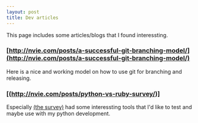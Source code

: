 ```yaml
---
layout: post
title: Dev articles
---
```


This page includes some articles/blogs that I found interessting.

### [http://nvie.com/posts/a-successful-git-branching-model/](http://nvie.com/posts/a-successful-git-branching-model/)
Here is a nice and working model on how to use git for branching and releasing.

### [(http://nvie.com/posts/python-vs-ruby-survey/)]
Especially [(the survey)](http://goo.gl/j0blw) had some interessting tools
that I'd like to test and maybe use with my python development.

